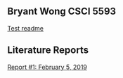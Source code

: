 ## Bryant Wong CSCI 5593

[Test readme](https://github.com/bmwong84/CSCI-5593/blob/master/readme.txt)

## Literature Reports

[Report #1:  February 5, 2019](https://github.com/bmwong84/CSCI-5593/blob/master/CSCI%205593%20Lit%20Report%201.docx?raw=true)
